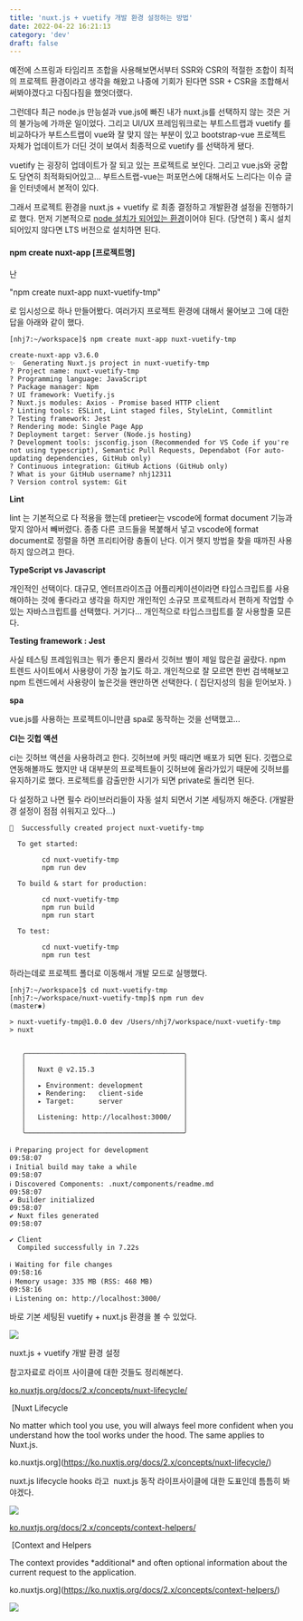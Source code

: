 ```yaml
---
title: 'nuxt.js + vuetify 개발 환경 설정하는 방법'
date: 2022-04-22 16:21:13
category: 'dev'
draft: false
---
```


예전에 스프링과 타임리프 조합을 사용해보면서부터 SSR와 CSR의 적절한 조합이 최적의 프로젝트 환경이라고 생각을 해왔고 나중에 기회가 된다면 SSR + CSR을 조합해서 써봐야겠다고 다짐다짐을 했엇더랬다. 

그런데다 최근 node.js 만능설과 vue.js에 빠진 내가 nuxt.js를 선택하지 않는 것은 거의 불가능에 가까운 일이었다. 그리고 UI/UX 프레임워크로는 부트스트랩과 vuetify 를 비교하다가 부트스트랩이 vue와 잘 맞지 않는 부분이 있고 bootstrap-vue 프로젝트 자체가 업데이트가 더딘 것이 보여서 최종적으로 vuetify 를 선택하게 됐다. 

vuetify 는 굉장히 업데이트가 잘 되고 있는 프로젝트로 보인다. 그리고 vue.js와 궁합도 당연히 최적화되어있고... 부트스트랩-vue는 퍼포먼스에 대해서도 느리다는 이슈 글을 인터넷에서 본적이 있다. 

그래서 프로젝트 환경을 nuxt.js + vuetify 로 최종 결정하고 개발환경 설정을 진행하기로 했다. 먼저 기본적으로 [node 설치가 되어있는 환경](https://nodejs.org/ko/)이어야 된다. (당연히 ) 혹시 설치되어있지 않다면 LTS 버전으로 설치하면 된다. 

#### **npm create nuxt-app \[프로젝트명\]**

난

"npm create nuxt-app nuxt-vuetify-tmp"

로 임시성으로 하나 만들어봤다. 여러가지 프로젝트 환경에 대해서 물어보고 그에 대한 답을 아래와 같이 했다. 

    [nhj7:~/workspace]$ npm create nuxt-app nuxt-vuetify-tmp
    
    create-nuxt-app v3.6.0
    ✨  Generating Nuxt.js project in nuxt-vuetify-tmp
    ? Project name: nuxt-vuetify-tmp
    ? Programming language: JavaScript
    ? Package manager: Npm
    ? UI framework: Vuetify.js
    ? Nuxt.js modules: Axios - Promise based HTTP client
    ? Linting tools: ESLint, Lint staged files, StyleLint, Commitlint
    ? Testing framework: Jest
    ? Rendering mode: Single Page App
    ? Deployment target: Server (Node.js hosting)
    ? Development tools: jsconfig.json (Recommended for VS Code if you're not using typescript), Semantic Pull Requests, Dependabot (For auto-updating dependencies, GitHub only)
    ? Continuous integration: GitHub Actions (GitHub only)
    ? What is your GitHub username? nhj12311
    ? Version control system: Git

**Lint**

lint 는 기본적으로 다 적용을 했는데 pretieer는 vscode에 format document 기능과 맞지 않아서 빼버렸다. 종종 다른 코드들을 복붙해서 넣고 vscode에 format document로 정렬을 하면 프리티어랑 충돌이 난다. 이거 헷지 방법을 찾을 때까진 사용하지 않으려고 한다. 

**TypeScript vs Javascript**

개인적인 선택이다. 대규모, 엔터프라이즈급 어플리케이션이라면 타입스크립트를 사용해야하는 것에 좋다라고 생각을 하지만 개인적인 소규모 프로젝트라서 편하게 작업할 수 있는 자바스크립트를 선택했다. 거기다... 개인적으로 타입스크립트를 잘 사용할줄 모른다. 

**Testing framework : Jest** 

사실 테스팅 프레임워크는 뭐가 좋은지 몰라서 깃허브 별이 제일 많은걸 골랐다. npm 트렌드 사이트에서 사용량이 가장 높기도 하고. 개인적으로 잘 모르면 한번 검색해보고 npm 트렌드에서 사용량이 높은것을 왠만하면 선택한다. ( 집단지성의 힘을 믿어보자. )

**spa**

vue.js를 사용하는 프로젝트이니만큼 spa로 동작하는 것을 선택했고... 

**CI는 깃헙 액션**

ci는 깃허브 액션을 사용하려고 한다. 깃허브에 커밋 때리면 배포가 되면 된다. 깃랩으로 연동해볼까도 했지만 내 대부분의 프로젝트들이 깃허브에 올라가있기 때문에 깃허브를 유지하기로 했다. 프로젝트를 감출만한 시기가 되면 private로 돌리면 된다. 

다 설정하고 나면 필수 라이브러리들이 자동 설치 되면서 기본 세팅까지 해준다. (개발환경 설정이 점점 쉬워지고 있다...)

    🎉  Successfully created project nuxt-vuetify-tmp
    
      To get started:
    
            cd nuxt-vuetify-tmp
            npm run dev
    
      To build & start for production:
    
            cd nuxt-vuetify-tmp
            npm run build
            npm run start
    
      To test:
    
            cd nuxt-vuetify-tmp
            npm run test

하라는데로 프로젝트 폴더로 이동해서 개발 모드로 실행했다. 

    [nhj7:~/workspace]$ cd nuxt-vuetify-tmp
    [nhj7:~/workspace/nuxt-vuetify-tmp]$ npm run dev                                                                                                                              (master✱) 
    
    > nuxt-vuetify-tmp@1.0.0 dev /Users/nhj7/workspace/nuxt-vuetify-tmp
    > nuxt
    
    
       ╭───────────────────────────────────────╮
       │                                       │
       │   Nuxt @ v2.15.3                      │
       │                                       │
       │   ▸ Environment: development          │
       │   ▸ Rendering:   client-side          │
       │   ▸ Target:      server               │
       │                                       │
       │   Listening: http://localhost:3000/   │
       │                                       │
       ╰───────────────────────────────────────╯
    
    ℹ Preparing project for development                                                                                                                                            09:58:07
    ℹ Initial build may take a while                                                                                                                                               09:58:07
    ℹ Discovered Components: .nuxt/components/readme.md                                                                                                                            09:58:07
    ✔ Builder initialized                                                                                                                                                          09:58:07
    ✔ Nuxt files generated                                                                                                                                                         09:58:07
    
    ✔ Client
      Compiled successfully in 7.22s
    
    ℹ Waiting for file changes                                                                                                                                                     09:58:16
    ℹ Memory usage: 335 MB (RSS: 468 MB)                                                                                                                                           09:58:16
    ℹ Listening on: http://localhost:3000/   

바로 기본 세팅된 vuetify + nuxt.js 환경을 볼 수 있었다. 

![](https://blog.kakaocdn.net/dn/cjZshk/btq0DsaBLq4/j1n5coPWC5AuBjx0oo2VmK/img.png)

nuxt.js + vuetify 개발 환경 설정

참고자료로 라이프 사이클에 대한 것들도 정리해본다. 

[ko.nuxtjs.org/docs/2.x/concepts/nuxt-lifecycle/](https://ko.nuxtjs.org/docs/2.x/concepts/nuxt-lifecycle/)

 [Nuxt Lifecycle

No matter which tool you use, you will always feel more confident when you understand how the tool works under the hood. The same applies to Nuxt.js.

ko.nuxtjs.org](https://ko.nuxtjs.org/docs/2.x/concepts/nuxt-lifecycle/)

nuxt.js lifecycle hooks 라고  nuxt.js 동작 라이프사이클에 대한 도표인데 틈틈히 봐야겠다. 

![](https://blog.kakaocdn.net/dn/bFL76L/btq1qOMplVf/p47xYOcV66j8IEFi2JdDkk/img.jpg)

[ko.nuxtjs.org/docs/2.x/concepts/context-helpers/](https://ko.nuxtjs.org/docs/2.x/concepts/context-helpers/)

 [Context and Helpers

The context provides \*additional\* and often optional information about the current request to the application.

ko.nuxtjs.org](https://ko.nuxtjs.org/docs/2.x/concepts/context-helpers/)

![](https://blog.kakaocdn.net/dn/epOX0V/btq1vhs2S5S/ov1pUx7uUMmXGyIOtYZIgK/img.jpg)
